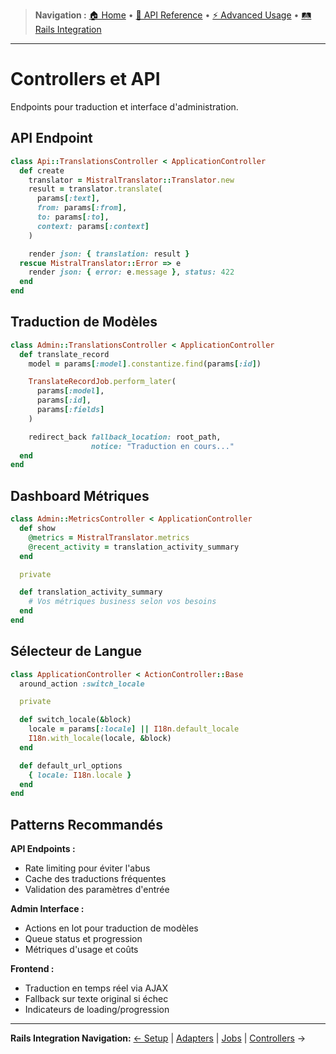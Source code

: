 > **Navigation :** [🏠 Home](README.md) • [📖 API Reference](api-reference/methods.md) • [⚡ Advanced Usage](advanced-usage/translations.md) • [🛤️ Rails Integration](rails-integration/setup.md)

---

# Controllers et API

Endpoints pour traduction et interface d'administration.

## API Endpoint

```ruby
class Api::TranslationsController < ApplicationController
  def create
    translator = MistralTranslator::Translator.new
    result = translator.translate(
      params[:text],
      from: params[:from],
      to: params[:to],
      context: params[:context]
    )

    render json: { translation: result }
  rescue MistralTranslator::Error => e
    render json: { error: e.message }, status: 422
  end
end
```

## Traduction de Modèles

```ruby
class Admin::TranslationsController < ApplicationController
  def translate_record
    model = params[:model].constantize.find(params[:id])

    TranslateRecordJob.perform_later(
      params[:model],
      params[:id],
      params[:fields]
    )

    redirect_back fallback_location: root_path,
                  notice: "Traduction en cours..."
  end
end
```

## Dashboard Métriques

```ruby
class Admin::MetricsController < ApplicationController
  def show
    @metrics = MistralTranslator.metrics
    @recent_activity = translation_activity_summary
  end

  private

  def translation_activity_summary
    # Vos métriques business selon vos besoins
  end
end
```

## Sélecteur de Langue

```ruby
class ApplicationController < ActionController::Base
  around_action :switch_locale

  private

  def switch_locale(&block)
    locale = params[:locale] || I18n.default_locale
    I18n.with_locale(locale, &block)
  end

  def default_url_options
    { locale: I18n.locale }
  end
end
```

## Patterns Recommandés

**API Endpoints :**

- Rate limiting pour éviter l'abus
- Cache des traductions fréquentes
- Validation des paramètres d'entrée

**Admin Interface :**

- Actions en lot pour traduction de modèles
- Queue status et progression
- Métriques d'usage et coûts

**Frontend :**

- Traduction en temps réel via AJAX
- Fallback sur texte original si échec
- Indicateurs de loading/progression

---

**Rails Integration Navigation:**
[← Setup](setup.md) | [Adapters](adapters.md) | [Jobs](jobs.md) | [Controllers](controllers.md) →
